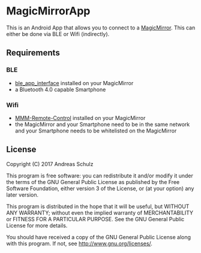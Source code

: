 # MagicMirrorApp

This is an Android App that allows you to connect to a [MagicMirror](https://github.com/MichMich/MagicMirror). This can either be done via BLE or Wifi (indirectly).

## Requirements

### BLE

- [ble_app_interface](https://github.com/aschulz90/ble_app_interface) installed on your MagicMirror
- a Bluetooth 4.0 capable Smartphone

### Wifi

- [MMM-Remote-Control](https://github.com/Jopyth/MMM-Remote-Control) installed on your MagicMirror
- the MagicMirror and your Smartphone need to be in the same network and your Smartphone needs to be whitelisted on the MagicMirror

## License

Copyright (C) 2017  Andreas Schulz

This program is free software: you can redistribute it and/or modify
it under the terms of the GNU General Public License as published by
the Free Software Foundation, either version 3 of the License, or
(at your option) any later version.

This program is distributed in the hope that it will be useful,
but WITHOUT ANY WARRANTY; without even the implied warranty of
MERCHANTABILITY or FITNESS FOR A PARTICULAR PURPOSE.  See the
GNU General Public License for more details.

You should have received a copy of the GNU General Public License
along with this program.  If not, see <http://www.gnu.org/licenses/>.
